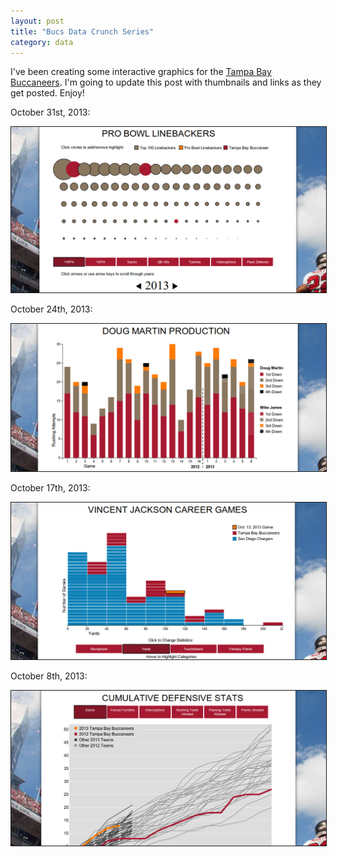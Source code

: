```yaml
---
layout: post
title: "Bucs Data Crunch Series"
category: data
---
```


I've been creating some interactive graphics for the [Tampa Bay
Buccaneers](http://www.buccaneers.com/). I'm going to update this post
with thumbnails and links as they get posted. Enjoy!

October 31st, 2013:

<a href="http://www.buccaneers.com/news/article-graphics/Data-Crunch-Linebacker-Comparison/853247c4-5a59-4853-882c-01d3fe62b977">
<img src="/images/bucsdatacrunch_4.png"
     alt="Bucs Data Crunch Week 4"
     border="1" width="600">
</a>


October 24th, 2013:

<a href="http://www.buccaneers.com/news/article-graphics/Data-Crunch-Martins-Production/56c2eddf-b4e1-49d4-ac0a-7837b4ae7da5">
<img src="/images/bucsdatacrunch_3.png"
     alt="Bucs Data Crunch Week 3"
     border="1" width="600">
</a>


October 17th, 2013:

<a href="http://www.buccaneers.com/news/article-graphics/Data-Crunch-Jacksons-Peak-Games/2be014ff-3d94-434a-b2a0-eff0ecc61e1c">
<img src="/images/bucsdatacrunch_2.png"
     alt="Bucs Data Crunch Week 2"
     border="1" width="600">
</a>


October 8th, 2013:

<a href="http://www.buccaneers.com/news/article-graphics/Bucs-Data-Crunch-for-Week-Six/9883a154-7f31-48a3-8392-860be503bc94">
<img src="/images/bucsdatacrunch_1.png"
     alt="Bucs Data Crunch Week 1"
     border="1" width="600">
</a>
